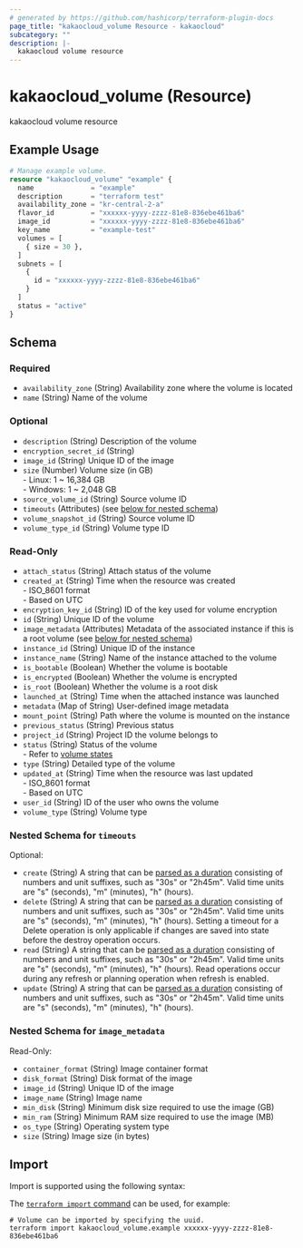 ```yaml
---
# generated by https://github.com/hashicorp/terraform-plugin-docs
page_title: "kakaocloud_volume Resource - kakaocloud"
subcategory: ""
description: |-
  kakaocloud volume resource
---
```


# kakaocloud_volume (Resource)

kakaocloud volume resource

## Example Usage

```terraform
# Manage example volume.
resource "kakaocloud_volume" "example" {
  name              = "example"
  description       = "terraform test"
  availability_zone = "kr-central-2-a"
  flavor_id         = "xxxxxx-yyyy-zzzz-81e8-836ebe461ba6"
  image_id          = "xxxxxx-yyyy-zzzz-81e8-836ebe461ba6"
  key_name          = "example-test"
  volumes = [
    { size = 30 },
  ]
  subnets = [
    {
      id = "xxxxxx-yyyy-zzzz-81e8-836ebe461ba6"
    }
  ]
  status = "active"
}
```

<!-- schema generated by tfplugindocs -->
## Schema

### Required

- `availability_zone` (String) Availability zone where the volume is located
- `name` (String) Name of the volume

### Optional

- `description` (String) Description of the volume
- `encryption_secret_id` (String)
- `image_id` (String) Unique ID of the image
- `size` (Number) Volume size (in GB)<br/>- Linux: 1 ~ 16,384 GB <br/>- Windows: 1 ~ 2,048 GB
- `source_volume_id` (String) Source volume ID
- `timeouts` (Attributes) (see [below for nested schema](#nestedatt--timeouts))
- `volume_snapshot_id` (String) Source volume ID
- `volume_type_id` (String) Volume type ID

### Read-Only

- `attach_status` (String) Attach status of the volume
- `created_at` (String) Time when the resource was created <br/> - ISO_8601 format <br/> - Based on UTC
- `encryption_key_id` (String) ID of the key used for volume encryption
- `id` (String) Unique ID of the volume
- `image_metadata` (Attributes) Metadata of the associated instance if this is a root volume (see [below for nested schema](#nestedatt--image_metadata))
- `instance_id` (String) Unique ID of the instance
- `instance_name` (String) Name of the instance attached to the volume
- `is_bootable` (Boolean) Whether the volume is bootable
- `is_encrypted` (Boolean) Whether the volume is encrypted
- `is_root` (Boolean) Whether the volume is a root disk
- `launched_at` (String) Time when the attached instance was launched
- `metadata` (Map of String) User-defined image metadata
- `mount_point` (String) Path where the volume is mounted on the instance
- `previous_status` (String) Previous status
- `project_id` (String) Project ID the volume belongs to
- `status` (String) Status of the volume <br/> - Refer to [volume states](https://docs.kakaocloud.com/en/service/bcs/vm/vm-main#volume-states)
- `type` (String) Detailed type of the volume
- `updated_at` (String) Time when the resource was last updated <br/> - ISO_8601 format <br/> - Based on UTC
- `user_id` (String) ID of the user who owns the volume
- `volume_type` (String) Volume type

<a id="nestedatt--timeouts"></a>
### Nested Schema for `timeouts`

Optional:

- `create` (String) A string that can be [parsed as a duration](https://pkg.go.dev/time#ParseDuration) consisting of numbers and unit suffixes, such as "30s" or "2h45m". Valid time units are "s" (seconds), "m" (minutes), "h" (hours).
- `delete` (String) A string that can be [parsed as a duration](https://pkg.go.dev/time#ParseDuration) consisting of numbers and unit suffixes, such as "30s" or "2h45m". Valid time units are "s" (seconds), "m" (minutes), "h" (hours). Setting a timeout for a Delete operation is only applicable if changes are saved into state before the destroy operation occurs.
- `read` (String) A string that can be [parsed as a duration](https://pkg.go.dev/time#ParseDuration) consisting of numbers and unit suffixes, such as "30s" or "2h45m". Valid time units are "s" (seconds), "m" (minutes), "h" (hours). Read operations occur during any refresh or planning operation when refresh is enabled.
- `update` (String) A string that can be [parsed as a duration](https://pkg.go.dev/time#ParseDuration) consisting of numbers and unit suffixes, such as "30s" or "2h45m". Valid time units are "s" (seconds), "m" (minutes), "h" (hours).


<a id="nestedatt--image_metadata"></a>
### Nested Schema for `image_metadata`

Read-Only:

- `container_format` (String) Image container format
- `disk_format` (String) Disk format of the image
- `image_id` (String) Unique ID of the image
- `image_name` (String) Image name
- `min_disk` (String) Minimum disk size required to use the image (GB)
- `min_ram` (String) Minimum RAM size required to use the image (MB)
- `os_type` (String) Operating system type
- `size` (String) Image size (in bytes)

## Import

Import is supported using the following syntax:

The [`terraform import` command](https://developer.hashicorp.com/terraform/cli/commands/import) can be used, for example:

```shell
# Volume can be imported by specifying the uuid.
terraform import kakaocloud_volume.example xxxxxx-yyyy-zzzz-81e8-836ebe461ba6
```
